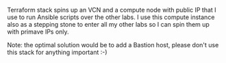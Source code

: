 Terraform stack spins up an VCN and a compute node with public IP that I use to run Ansible scripts over the other labs.
I use this compute instance also as a stepping stone to enter all my other labs so I can spin them up with primave IPs only.

Note: the optimal solution would be to add a Bastion host, please don't use this stack for anything important :-)
